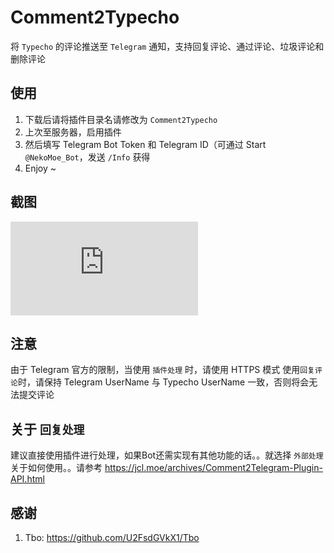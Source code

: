 # Comment2Typecho
将  `Typecho` 的评论推送至 `Telegram` 通知，支持回复评论、通过评论、垃圾评论和删除评论

## 使用
1. 下载后请将插件目录名请修改为 `Comment2Typecho`
2. 上次至服务器，启用插件
3. 然后填写 Telegram Bot Token 和 Telegram ID（可通过 Start `@NekoMoe_Bot`，发送 `/Info` 获得
4. Enjoy ~

## 截图
![截图](http://forum.typecho.org/download/file.php?id=1294)

## 注意
由于 Telegram 官方的限制，当使用 `插件处理` 时，请使用 HTTPS 模式
使用`回复评论`时，请保持 Telegram UserName 与 Typecho UserName 一致，否则将会无法提交评论

## 关于 `回复处理`
建议直接使用插件进行处理，如果Bot还需实现有其他功能的话。。就选择 `外部处理`
关于如何使用。。请参考 https://jcl.moe/archives/Comment2Telegram-Plugin-API.html

## 感谢
1. Tbo: https://github.com/U2FsdGVkX1/Tbo